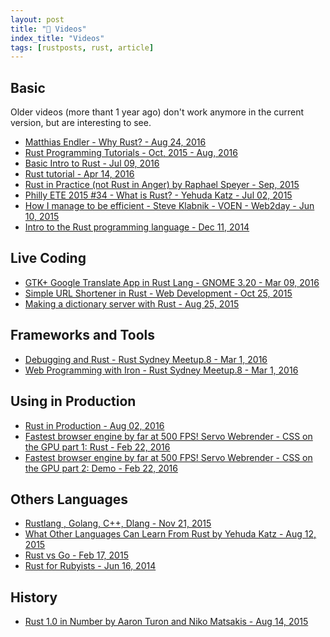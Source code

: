 ```yaml
---
layout: post
title: "📜 Videos"
index_title: "Videos"
tags: [rustposts, rust, article]
---
```


## Basic

Older videos (more thant 1 year ago) don't work anymore in the current version, but are interesting to see.

- [Matthias Endler - Why Rust? - Aug 24, 2016](https://www.youtube.com/watch?v=imtejBNbm0o&ab_channel=Codemotion)
- [Rust Programming Tutorials - Oct, 2015 - Aug, 2016](https://www.youtube.com/playlist?list=PL0Fqs05rod8D80WKBCeT326CT8vcAm_N9)
- [Basic Intro to Rust - Jul 09, 2016](https://www.youtube.com/watch?v=jiJSnYP5EuU&ab_channel=RegisBoudinot)
- [Rust tutorial - Apr 14, 2016](https://www.youtube.com/watch?v=U1EFgCNLDB8&ab_channel=DerekBanas)
- [Rust in Practice (not Rust in Anger) by Raphael Speyer - Sep, 2015](https://www.youtube.com/watch?v=UIJ1CLtcKG4&ab_channel=FP-Syd)
- [Philly ETE 2015 #34 - What is Rust? - Yehuda Katz - Jul 02, 2015](https://www.youtube.com/watch?v=vWKRNP57QIs&ab_channel=ChariotSolutions)
- [How I manage to be efficient - Steve Klabnik - VOEN - Web2day - Jun 10, 2015](https://www.youtube.com/watch?v=CSYilkhDHzw&ab_channel=Web2day)
- [Intro to the Rust programming language - Dec 11, 2014](https://www.youtube.com/watch?v=agzf6ftEsLU&ab_channel=Code&SupplyCo)

## Live Coding

- [GTK+ Google Translate App in Rust Lang - GNOME 3.20 - Mar 09, 2016](https://www.youtube.com/watch?v=Yu2p9-n4aaA&ab_channel=WOGUE)
- [Simple URL Shortener in Rust - Web Development - Oct 25, 2015](https://www.youtube.com/watch?v=Ae44aZAac3w&ab_channel=G%C3%B6kberkYalt%C4%B1rakl%C4%B1)
- [Making a dictionary server with Rust - Aug 25, 2015](https://www.youtube.com/watch?v=DeSfIj5TTPI&ab_channel=G%C3%B6kberkYalt%C4%B1rakl%C4%B1)

## Frameworks and Tools

- [Debugging and Rust - Rust Sydney Meetup.8 - Mar 1, 2016](https://www.youtube.com/watch?v=ves_y06MCww&ab_channel=CasparKrieger(youtube))
- [Web Programming with Iron - Rust Sydney Meetup.8 - Mar 1, 2016](https://www.youtube.com/watch?v=Sr5QcYyGrCo&ab_channel=CasparKrieger(youtube))

## Using in Production

- [Rust in Production - Aug 02, 2016](https://www.infoq.com/presentations/rust-production)
- [Fastest browser engine by far at 500 FPS! Servo Webrender - CSS on the GPU part 1: Rust - Feb 22, 2016](https://www.youtube.com/watch?v=BTURkjYJ_uk&ab_channel=KyvaGo)
- [Fastest browser engine by far at 500 FPS! Servo Webrender - CSS on the GPU part 2: Demo - Feb 22, 2016](https://www.youtube.com/watch?v=erfnCaeLxSI&ab_channel=KyvaGo)

## Others Languages

- [Rustlang , Golang, C++, Dlang - Nov 21, 2015](https://www.youtube.com/watch?v=ynQoaajojIs&ab_channel=GolangVids)
- [What Other Languages Can Learn From Rust by Yehuda Katz - Aug 12, 2015](https://www.youtube.com/watch?v=uCaYkUmdtPw&ab_channel=CodeGenius)
- [Rust vs Go - Feb 17, 2015](https://www.youtube.com/watch?v=WVZ7yMvxImo&ab_channel=SebastianThiel)
- [Rust for Rubyists - Jun 16, 2014](https://www.youtube.com/watch?v=Q5MLIY1oa1s&ab_channel=SvitlaSystemsOfficial)

## History

- [Rust 1.0 in Number by Aaron Turon and Niko Matsakis - Aug 14, 2015](https://www.youtube.com/watch?v=jDQaIl_1Nfk&ab_channel=Confreaks)

